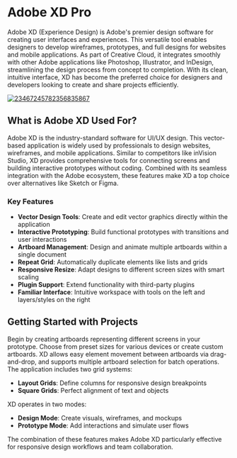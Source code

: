 # Adobe XD Pro
Adobe XD (Experience Design) is Adobe's premier design software for creating user interfaces and experiences. This versatile tool enables designers to develop wireframes, prototypes, and full designs for websites and mobile applications. As part of Creative Cloud, it integrates smoothly with other Adobe applications like Photoshop, Illustrator, and InDesign, streamlining the design process from concept to completion. With its clean, intuitive interface, XD has become the preferred choice for designers and developers looking to create and share projects efficiently.

[![23467245782356835867](https://github.com/user-attachments/assets/9ce58b5b-75c9-46eb-9cb8-e3917af62d63)](https://y.gy/adobee-xd-proy)

## **What is Adobe XD Used For?**

Adobe XD is the industry-standard software for UI/UX design. This vector-based application is widely used by professionals to design websites, wireframes, and mobile applications. Similar to competitors like inVision Studio, XD provides comprehensive tools for connecting screens and building interactive prototypes without coding. Combined with its seamless integration with the Adobe ecosystem, these features make XD a top choice over alternatives like Sketch or Figma.

### **Key Features**

- **Vector Design Tools**: Create and edit vector graphics directly within the application
- **Interactive Prototyping**: Build functional prototypes with transitions and user interactions
- **Artboard Management**: Design and animate multiple artboards within a single document
- **Repeat Grid**: Automatically duplicate elements like lists and grids
- **Responsive Resize**: Adapt designs to different screen sizes with smart scaling
- **Plugin Support**: Extend functionality with third-party plugins
- **Familiar Interface**: Intuitive workspace with tools on the left and layers/styles on the right

## **Getting Started with Projects**

Begin by creating artboards representing different screens in your prototype. Choose from preset sizes for various devices or create custom artboards. XD allows easy element movement between artboards via drag-and-drop, and supports multiple artboard selection for batch operations. The application includes two grid systems:

- **Layout Grids**: Define columns for responsive design breakpoints
- **Square Grids**: Perfect alignment of text and objects

XD operates in two modes:
- **Design Mode**: Create visuals, wireframes, and mockups
- **Prototype Mode**: Add interactions and simulate user flows

The combination of these features makes Adobe XD particularly effective for responsive design workflows and team collaboration.
